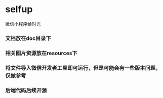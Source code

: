 # selfup
微信小程序绘时光
### 文档放在doc目录下
### 相关图片资源放在resources下
### 将文件导入微信开发者工具即可运行，但是可能会有一些版本问题，仅做参考
### 后端代码后续开源
